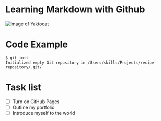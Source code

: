 # Learning Markdown with Github 
![Image of Yaktocat](https://octodex.github.com/images/yaktocat.png)

# Code Example
```
$ git init
Initialized empty Git repository in /Users/skills/Projects/recipe-repository/.git/
```
# Task list
- [ ] Turn on GitHub Pages
- [ ] Outline my portfolio
- [ ] Introduce myself to the world
